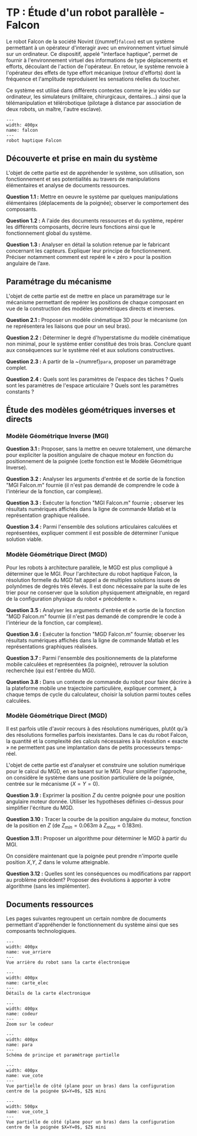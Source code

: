 # TP : Étude d'un robot parallèle - Falcon

Le robot Falcon de la société Novint ({numref}`falcon`) est un système permettant à un opérateur d'interagir avec un environnement virtuel simulé sur un ordinateur. Ce dispositif, appelé "interface haptique", permet de fournir à l'environnement virtuel des informations de type déplacements et efforts, découlant de l'action de l'opérateur. En retour, le système renvoie à l'opérateur des effets de type effort mécanique (retour d'efforts) dont la fréquence et l'amplitude reproduisent les sensations réelles du toucher.

Ce système est utilisé dans différents contextes comme le jeu vidéo sur ordinateur, les simulateurs (militaire, chirurgicaux, dentaires...) ainsi que la télémanipulation et télérobotique (pilotage à distance par association de deux robots, un maître, l'autre esclave).

```{figure} img/TP_Falcon/falcon.png
---
width: 400px
name: falcon
--- 
robot haptique Falcon
```

## Découverte et prise en main du système

L'objet de cette partie est de appréhender le système, son utilisation, son fonctionnement et ses potentialités au travers de manipulations élémentaires et analyse de documents ressources.

**Question 1.1 :** Mettre en oeuvre le système par quelques manipulations élémentaires (déplacements de la poignée); observer le comportement des composants.

**Question 1.2 :** A l'aide des documents ressources et du système, repérer les différents composants, décrire leurs fonctions ainsi que le fonctionnement global du système.

**Question 1.3 :** Analyser en détail la solution retenue par le fabricant concernant les capteurs. Expliquer leur principe de fonctionnement. Préciser notamment comment est repéré le « zéro » pour la position angulaire de l’axe.


## Paramétrage du mécanisme

L'objet de cette partie est de mettre en place un paramétrage sur le mécanisme permettant de repérer les positions de chaque composant en vue de la construction des modèles géométriques directs et inverses.

**Question 2.1 :** Proposer un modèle cinématique 3D pour le mécanisme (on ne représentera les liaisons que pour un seul bras).

**Question 2.2 :** Déterminer le degré d'hyperstatisme du modèle cinématique non minimal, pour le système entier constitué des trois bras. Conclure quant aux conséquences sur le système réel et aux solutions constructives.

**Question 2.3 :** A partir de la ~{numref}`para`, proposer un paramétrage complet.

**Question 2.4 :** Quels sont les paramètres de l'espace des tâches ? Quels sont les paramètres de l'espace articulaire ? Quels sont les paramètres constants ?


## Étude des modèles géométriques inverses et directs

### Modèle Géométrique Inverse (MGI)
	
**Question 3.1 :** 
Proposer, sans la mettre en oeuvre totalement, une démarche pour expliciter la position angulaire de chaque moteur en fonction du positionnement de la poignée (cette fonction est le Modèle Géométrique Inverse).

**Question 3.2 :** Analyser les arguments d'entrée et de sortie de la fonction "MGI Falcon.m" fournie (il n'est pas demandé de comprendre le code à l'intérieur de la fonction, car complexe).

**Question 3.3 :** Exécuter la fonction "MGI Falcon.m" fournie ; observer les résultats numériques affichés dans la ligne de commande Matlab et la représentation graphique réalisée.

**Question 3.4 :** Parmi l'ensemble des solutions articulaires calculées et représentées, expliquer comment il est possible de déterminer l'unique solution viable.


### Modèle Géométrique Direct (MGD)

Pour les robots à architecture parallèle, le MGD est plus compliqué à déterminer que le MGI. Pour l'architecture du robot haptique Falcon, la résolution formelle du MGD fait appel a de multiples solutions issues de polynômes de degrés très élevés. Il est donc nécessaire par la suite de les trier pour ne conserver que la solution physiquement atteignable, en regard de la configuration physique du robot « précédente ».

**Question 3.5 :** Analyser les arguments d'entrée et de sortie de la fonction "MGD Falcon.m" fournie (il n'est pas demandé de comprendre le code à l'intérieur de la fonction, car complexe).

**Question 3.6 :** Exécuter la fonction "MGD Falcon.m" fournie; observer les résultats numériques affichés dans la ligne de commande Matlab et les représentations graphiques réalisées.

**Question 3.7 :** Parmi l'ensemble des positionnements de la plateforme mobile calculées et représentées (la poignée), retrouver la solution recherchée (qui est l'entrée du MGI).

**Question 3.8 :** Dans un contexte de commande du robot pour faire décrire à la plateforme mobile une trajectoire particulière, expliquer comment, à chaque temps de cycle du calculateur, choisir la solution parmi toutes celles calculées.


### Modèle Géométrique Direct (MGD)

Il est parfois utile d'avoir recours à des résolutions numériques, plutôt qu'à des résolutions formelles parfois inexistantes. Dans le cas du robot Falcon, la quantité et la complexité des calculs nécessaires à la résolution « exacte » ne permettent pas une implantation dans de petits processeurs temps-réel.

L'objet de cette partie est d'analyser et construire une solution numérique pour le calcul du MGD, en se basant sur le MGI. Pour simplifier l'approche, on considère le système dans une position particulière de la poignée, centrée sur le mécanisme ($X=Y=0$).

**Question 3.9 :** Exprimer la position $Z$ du centre poignée pour une position angulaire moteur donnée. Utiliser les hypothèses définies ci-dessus pour simplifier l'écriture du MGD.

**Question 3.10 :** Tracer la courbe de la position angulaire du moteur, fonction de la position en $Z$ (de $Z_{min}=0.063 m$ à $Z_{max}=0.183 m$).

**Question 3.11 :** Proposer un algorithme pour déterminer le MGD à partir du MGI.

On considère maintenant que la poignée peut prendre n'importe quelle position $X$,$Y$, $Z$ dans le volume atteignable.

**Question 3.12 :** Quelles sont les conséquences ou modifications par rapport au problème précédent? Proposer des évolutions à apporter à votre algorithme (sans les implémenter).


## Documents ressources

Les pages suivantes regroupent un certain nombre de documents permettant d'appréhender le fonctionnement du système ainsi que ses composants technologiques.

```{figure} img/TP_Falcon/vue_arriere.png
---
width: 400px
name: vue_arriere
--- 
Vue arrière du robot sans la carte électronique
```

```{figure} img/TP_Falcon/carte_elec.png
---
width: 400px
name: carte_elec
--- 
Détails de la carte électronique
```

```{figure} img/TP_Falcon/codeur.png
---
width: 400px
name: codeur
--- 
Zoom sur le codeur
```

```{figure} img/TP_Falcon/para.png
---
width: 400px
name: para
--- 
Schéma de principe et paramétrage partielle
```

```{figure} img/TP_Falcon/vue_cote.png
---
width: 400px
name: vue_cote
--- 
Vue partielle de côté (plane pour un bras) dans la configuration centre de la poignée $X=Y=0$, $Z$ mini
```

```{figure} img/TP_Falcon/vue_cote_1.png
---
width: 500px
name: vue_cote_1
--- 
Vue partielle de côté (plane pour un bras) dans la configuration centre de la poignée $X=Y=0$, $Z$ mini
```